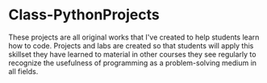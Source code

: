 # Class-PythonProjects
These projects are all original works that I've created to help students learn how to code.
Projects and labs are created so that students will apply this skillset they have learned to material in other
courses they see regularly to recognize the usefulness of programming as a problem-solving medium in all fields.
